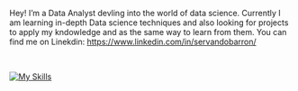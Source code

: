 Hey! I’m a Data Analyst devling into the world of data science. Currently I am learning in-depth Data science techniques and also looking for projects to apply my kndowledge and as the same way to learn from them. You can find me on Linekdin: https://www.linkedin.com/in/servandobarron/

<br>

[![My Skills](https://skillicons.dev/icons?i=python,postgres,mongodb,azure,vscode)](https://skillicons.dev)
      

<!---
ServandoBa/ServandoBa is a ✨ special ✨ repository because its `README.md` (this file) appears on your GitHub profile.
You can click the Preview link to take a look at your changes.
--->
